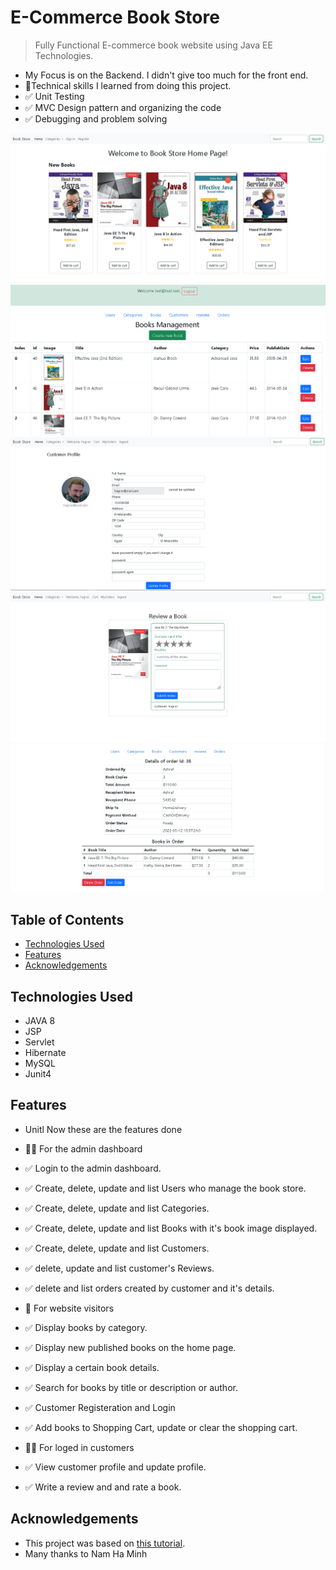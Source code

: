 # E-Commerce Book Store
>  Fully Functional E-commerce book website using Java EE Technologies.
- My Focus is on the Backend. I didn't give too much for the front end.
- 📝Technical skills I learned from doing this project.
- ✅ Unit Testing
- ✅ MVC Design pattern and organizing the code
- ✅ Debugging and problem solving

![bookStoreHome!](images/home.png)
![bookList!](images/book_list.png)
![customerProfile!](images/customer_profile.png)
![bookReviewForm!](images/review_book.png)
![orderDetailAdmin!](images/order_detail_admin.png)

## Table of Contents
* [Technologies Used](#technologies-used)
* [Features](#features)
* [Acknowledgements](#acknowledgements)

## Technologies Used
- JAVA 8
- JSP
- Servlet
- Hibernate
- MySQL
- Junit4

## Features
- Unitl Now these are the features done
- 👨‍💼 For the admin dashboard
-   ✅ Login to the admin dashboard.
-   ✅ Create, delete, update and list Users who manage the book store.
-   ✅ Create, delete, update and list Categories.
-   ✅ Create, delete, update and list Books with it's book image displayed.
-   ✅ Create, delete, update and list Customers.
-   ✅ delete, update and list customer's Reviews.
-   ✅ delete and list orders created by customer and it's details.

- 🧑 For website visitors
-   ✅ Display books by category.
-   ✅ Display new published books on the home page.
-   ✅ Display a certain book details.
-   ✅ Search for books by title or description or author.
-   ✅ Customer Registeration and Login
-   ✅ Add books to Shopping Cart, update or clear the shopping cart.

- 👨‍💼 For loged in customers
-   ✅ View customer profile and update profile.
-   ✅ Write a review and and rate a book.

## Acknowledgements
- This project was based on [this tutorial](https://bit.ly/3NFR3ZC).
- Many thanks to Nam Ha Minh




